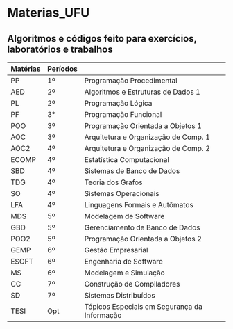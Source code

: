 # Materias_UFU
## Algoritmos e códigos feito para exercícios, laboratórios e trabalhos

| Matérias | Períodos | 					     |
|----------|----------|----------------------------------------------|
| PP       | 1º       | Programação Procedimental		     |
| AED      | 2º       | Algoritmos e Estruturas de Dados 1	     |
| PL       | 2º       | Programação Lógica			     |
| PF       | 3°       | Programação Funcional			     |
| POO      | 3º       | Programação Orientada a Objetos 1	     |
| AOC      | 3º       | Arquitetura e Organização de Comp. 1	     |
| AOC2     | 4º       | Arquitetura e Organização de Comp. 2	     |
| ECOMP    | 4º       | Estatística Computacional		     |
| SBD      | 4º       | Sistemas de Banco de Dados		     |
| TDG      | 4º       | Teoria dos Grafos			     |
| SO       | 4º       | Sistemas Operacionais			     |
| LFA      | 4º       | Linguagens Formais e Autômatos               |
| MDS      | 5º       | Modelagem de Software                        |
| GBD      | 5º       | Gerenciamento de Banco de Dados              |
| POO2     | 5º       | Programação Orientada a Objetos 2	     |
| GEMP     | 6º       | Gestão Empresarial			     |
| ESOFT    | 6º       | Engenharia de Software			     |
| MS       | 6º       | Modelagem e Simulação			     |
| CC	   | 7º       | Construção de Compiladores		     |
| SD	   | 7º       | Sistemas Distribuídos			     |
| TESI     | Opt      | Tópicos Especiais em Segurança da Informação |